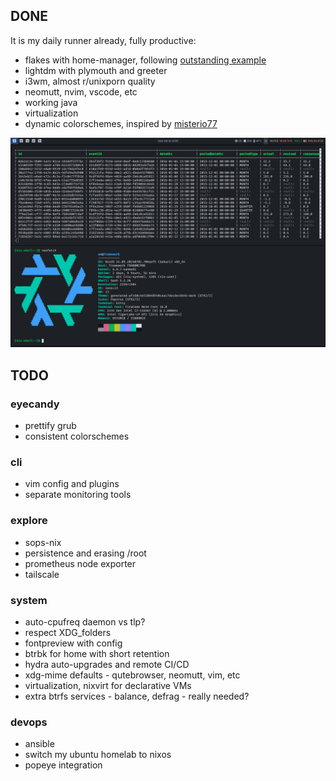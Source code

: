 ## DONE
It is my daily runner already, fully productive:
- flakes with home-manager, following [outstanding example](https://github.com/Misterio77/nix-starter-configs)
- lightdm with plymouth and greeter
- i3wm, almost r/unixporn quality
- neomutt, nvim, vscode, etc
- working java
- virtualization
- dynamic colorschemes, inspired by [misterio77](https://github.com/misterio77/nix-config)

![Screenshot](https://github.com/omdv/nix-config/blob/8cf74c44e5a5b11e70f779128a2a87287c1f2685/screenshot.png)


## TODO

### eyecandy
- prettify grub
- consistent colorschemes

### cli
- vim config and plugins
- separate monitoring tools

### explore
- sops-nix
- persistence and erasing /root
- prometheus node exporter
- tailscale

### system
- auto-cpufreq daemon vs tlp?
- respect XDG_folders
- fontpreview with config
- btrbk for home with short retention
- hydra auto-upgrades and remote CI/CD
- xdg-mime defaults - qutebrowser, neomutt, vim, etc
- virtualization, nixvirt for declarative VMs
- extra btrfs services - balance, defrag - really needed?

### devops
- ansible
- switch my ubuntu homelab to nixos
- popeye integration
